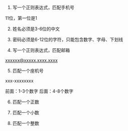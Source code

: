 1. 写一个正则表达式，匹配手机号

11位，第一位是1

2. 姓名必须是3-6位的中文

3. 密码必须是6-12位的字符，只能包含数字、字母、下划线

4. 写一个正则表达式，匹配邮箱

xxxxxx@xxxxx.xxxx.xxxx

5. 匹配一个座机号

xxx-xxxxxxxx

前面：1-3个数字
后面：4-8个数字

6. 匹配一个正数

7. 匹配一个小数

8. 匹配一个整数

